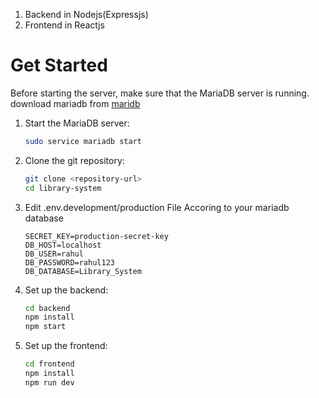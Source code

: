 1. Backend in Nodejs(Expressjs)
2. Frontend in Reactjs

# Get Started

Before starting the server, make sure that the MariaDB server is running.
download mariadb from [maridb](https://mariadb.org/download/?t=mariadb&p=mariadb&r=11.6.2&os=windows&cpu=x86_64&pkg=msi&mirror=starburst_mumbai)
1. Start the MariaDB server:
    ```sh
    sudo service mariadb start
    ```

2. Clone the git repository:
    ```sh
    git clone <repository-url>
    cd library-system
    ```
3. Edit .env.development/production
File Accoring to your mariadb database
    ```env
    SECRET_KEY=production-secret-key
    DB_HOST=localhost
    DB_USER=rahul
    DB_PASSWORD=rahul123
    DB_DATABASE=Library_System
    ```
4. Set up the backend:
    ```sh
    cd backend
    npm install
    npm start
    ```

5. Set up the frontend:
    ```sh
    cd frontend
    npm install
    npm run dev
    ```
